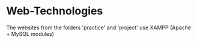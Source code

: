 # Web-Technologies

The websites from the folders 'practice' and 'project' use XAMPP (Apache + MySQL modules)
